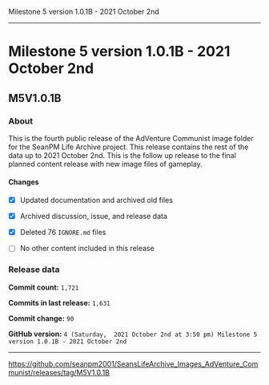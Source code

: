 Milestone 5 version 1.0.1B - 2021 October 2nd

***

# Milestone 5 version 1.0.1B - 2021 October 2nd

## M5V1.0.1B

### About

This is the fourth public release of the AdVenture Communist image folder for the SeanPM Life Archive project. This release contains the rest of the data up to 2021 October 2nd. This is the follow up release to the final planned content release with new image files of gameplay.

#### Changes
 
- [x] Updated documentation and archived old files

- [x] Archived discussion, issue, and release data

- [x] Deleted 76 `IGNORE.md` files

- [ ] No other content included in this release

### Release data

**Commit count:** `1,721`

**Commits in last release:** `1,631`

**Commit change:** `90`

**GitHub version:** `4 (Saturday,  2021 October 2nd at 3:50 pm) Milestone 5 version 1.0.1B - 2021 October 2nd`

***

https://github.com/seanpm2001/SeansLifeArchive_Images_AdVenture_Communist/releases/tag/M5V1.0.1B

